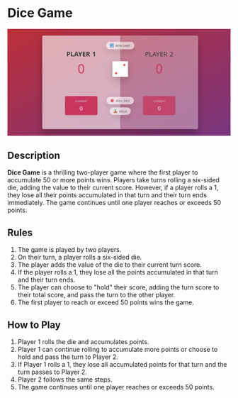 # Dice Game

![Preview](preview.png)

## Description

**Dice Game** is a thrilling two-player game where the first player to accumulate 50 or more points wins. Players take turns rolling a six-sided die, adding the value to their current score. However, if a player rolls a 1, they lose all their points accumulated in that turn and their turn ends immediately. The game continues until one player reaches or exceeds 50 points.

## Rules

1. The game is played by two players.
2. On their turn, a player rolls a six-sided die.
3. The player adds the value of the die to their current turn score.
4. If the player rolls a 1, they lose all the points accumulated in that turn and their turn ends.
5. The player can choose to "hold" their score, adding the turn score to their total score, and pass the turn to the other player.
6. The first player to reach or exceed 50 points wins the game.

## How to Play

1. Player 1 rolls the die and accumulates points.
2. Player 1 can continue rolling to accumulate more points or choose to hold and pass the turn to Player 2.
3. If Player 1 rolls a 1, they lose all accumulated points for that turn and the turn passes to Player 2.
4. Player 2 follows the same steps.
5. The game continues until one player reaches or exceeds 50 points.
